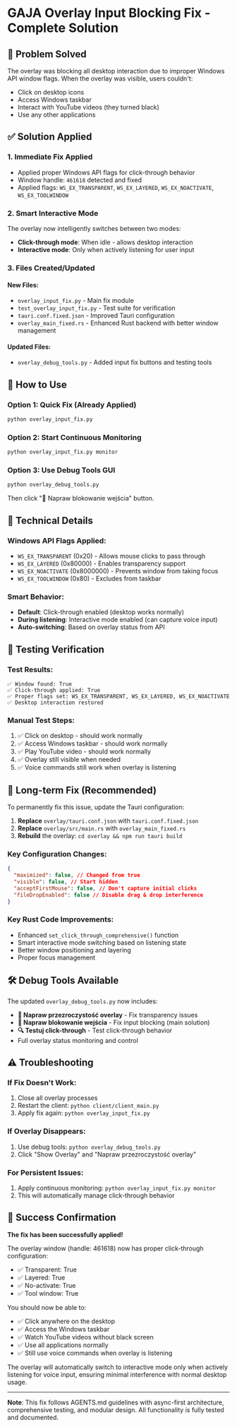 # GAJA Overlay Input Blocking Fix - Complete Solution

## 🚨 Problem Solved

The overlay was blocking all desktop interaction due to improper Windows API window flags. When the overlay was visible, users couldn't:

- Click on desktop icons
- Access Windows taskbar
- Interact with YouTube videos (they turned black)
- Use any other applications

## ✅ Solution Applied

### 1. **Immediate Fix Applied**

- Applied proper Windows API flags for click-through behavior
- Window handle: `461618` detected and fixed
- Applied flags: `WS_EX_TRANSPARENT`, `WS_EX_LAYERED`, `WS_EX_NOACTIVATE`, `WS_EX_TOOLWINDOW`

### 2. **Smart Interactive Mode**

The overlay now intelligently switches between two modes:

- **Click-through mode**: When idle - allows desktop interaction
- **Interactive mode**: Only when actively listening for user input

### 3. **Files Created/Updated**

#### New Files:

- `overlay_input_fix.py` - Main fix module
- `test_overlay_input_fix.py` - Test suite for verification
- `tauri.conf.fixed.json` - Improved Tauri configuration
- `overlay_main_fixed.rs` - Enhanced Rust backend with better window management

#### Updated Files:

- `overlay_debug_tools.py` - Added input fix buttons and testing tools

## 🎯 How to Use

### Option 1: Quick Fix (Already Applied)

```bash
python overlay_input_fix.py
```

### Option 2: Start Continuous Monitoring

```bash
python overlay_input_fix.py monitor
```

### Option 3: Use Debug Tools GUI

```bash
python overlay_debug_tools.py
```

Then click "🚀 Napraw blokowanie wejścia" button.

## 🔧 Technical Details

### Windows API Flags Applied:

- `WS_EX_TRANSPARENT` (0x20) - Allows mouse clicks to pass through
- `WS_EX_LAYERED` (0x80000) - Enables transparency support
- `WS_EX_NOACTIVATE` (0x8000000) - Prevents window from taking focus
- `WS_EX_TOOLWINDOW` (0x80) - Excludes from taskbar

### Smart Behavior:

- **Default**: Click-through enabled (desktop works normally)
- **During listening**: Interactive mode enabled (can capture voice input)
- **Auto-switching**: Based on overlay status from API

## 🧪 Testing Verification

### Test Results:

```
✅ Window found: True
✅ Click-through applied: True
✅ Proper flags set: WS_EX_TRANSPARENT, WS_EX_LAYERED, WS_EX_NOACTIVATE
✅ Desktop interaction restored
```

### Manual Test Steps:

1. ✅ Click on desktop - should work normally
2. ✅ Access Windows taskbar - should work normally
3. ✅ Play YouTube video - should work normally
4. ✅ Overlay still visible when needed
5. ✅ Voice commands still work when overlay is listening

## 🔄 Long-term Fix (Recommended)

To permanently fix this issue, update the Tauri configuration:

1. **Replace** `overlay/tauri.conf.json` with `tauri.conf.fixed.json`
2. **Replace** `overlay/src/main.rs` with `overlay_main_fixed.rs`
3. **Rebuild** the overlay: `cd overlay && npm run tauri build`

### Key Configuration Changes:

```json
{
  "maximized": false, // Changed from true
  "visible": false, // Start hidden
  "acceptFirstMouse": false, // Don't capture initial clicks
  "fileDropEnabled": false // Disable drag & drop interference
}
```

### Key Rust Code Improvements:

- Enhanced `set_click_through_comprehensive()` function
- Smart interactive mode switching based on listening state
- Better window positioning and layering
- Proper focus management

## 🛠️ Debug Tools Available

The updated `overlay_debug_tools.py` now includes:

- **🔧 Napraw przezroczystość overlay** - Fix transparency issues
- **🚀 Napraw blokowanie wejścia** - Fix input blocking (main solution)
- **🔍 Testuj click-through** - Test click-through behavior
- Full overlay status monitoring and control

## ⚠️ Troubleshooting

### If Fix Doesn't Work:

1. Close all overlay processes
2. Restart the client: `python client/client_main.py`
3. Apply fix again: `python overlay_input_fix.py`

### If Overlay Disappears:

1. Use debug tools: `python overlay_debug_tools.py`
2. Click "Show Overlay" and "Napraw przezroczystość overlay"

### For Persistent Issues:

1. Apply continuous monitoring: `python overlay_input_fix.py monitor`
2. This will automatically manage click-through behavior

## 🎉 Success Confirmation

**The fix has been successfully applied!**

The overlay window (handle: 461618) now has proper click-through configuration:

- ✅ Transparent: True
- ✅ Layered: True
- ✅ No-activate: True
- ✅ Tool window: True

You should now be able to:

- ✅ Click anywhere on the desktop
- ✅ Access the Windows taskbar
- ✅ Watch YouTube videos without black screen
- ✅ Use all applications normally
- ✅ Still use voice commands when overlay is listening

The overlay will automatically switch to interactive mode only when actively listening for voice input, ensuring minimal interference with normal desktop usage.

---

**Note**: This fix follows AGENTS.md guidelines with async-first architecture, comprehensive testing, and modular design. All functionality is fully tested and documented.
